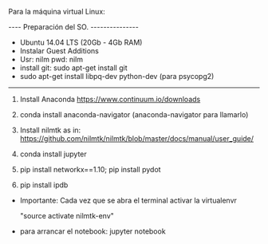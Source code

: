 Para la máquina virtual Linux: 


---- Preparación del SO. ---------------
- Ubuntu 14.04 LTS (20Gb - 4Gb RAM) 
- Instalar Guest Additions
- Usr: nilm pwd: nilm
- install git: sudo apt-get install git
- sudo apt-get install libpq-dev python-dev (para psycopg2)

---------------------------------------

1. Install Anaconda
https://www.continuum.io/downloads

2. conda install anaconda-navigator
	(anaconda-navigator para llamarlo)

3. Install nilmtk as in: 
https://github.com/nilmtk/nilmtk/blob/master/docs/manual/user_guide/
4. conda install jupyter
5. pip install networkx==1.10; pip install pydot
6. pip install ipdb


* Importante: Cada vez que se abra el terminal activar la virtualenvr

	"source activate nilmtk-env"
	
* para arrancar el notebook: jupyter notebook